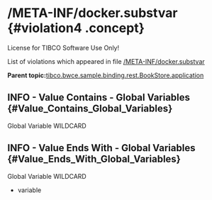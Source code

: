 # /META-INF/docker.substvar {#violation4 .concept}

License for TIBCO Software Use Only!

List of violations which appeared in file [/META-INF/docker.substvar](../../../projects/tibco.bwce.sample.binding.rest.BookStore.application/META-INF/docker.substvar.md)

**Parent topic:**[tibco.bwce.sample.binding.rest.BookStore.application](../../../qa/projects/tibco.bwce.sample.binding.rest.BookStore.application.md)

## INFO - Value Contains - Global Variables {#Value_Contains_Global_Variables}

Global Variable WILDCARD

## INFO - Value Ends With - Global Variables {#Value_Ends_With_Global_Variables}

Global Variable WILDCARD

-   variable

